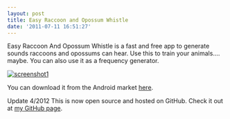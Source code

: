 ```yaml
---
layout: post
title: Easy Raccoon and Opossum Whistle
date: '2011-07-11 16:51:27'
---
```



Easy Raccoon And Opossum Whistle is a fast and free app to generate sounds raccoons and opossums can hear. Use this to train your animals…. maybe. You can also use it as a frequency generator.

[![](http://66.147.244.180/~hunterda/content/images/2011/07/screenshot1121-180x300.png "screenshot1")](http://66.147.244.180/~hunterda/content/images/2011/07/screenshot1121.png)

You can download it from the Android market [here](https://market.android.com/details?id=com.hunterdavis.easyraccoonandopossumwhistle).

Update 4/2012 This is now open source and hosted on GitHub. Check it out at [my GitHub page](https://github.com/huntergdavis).


